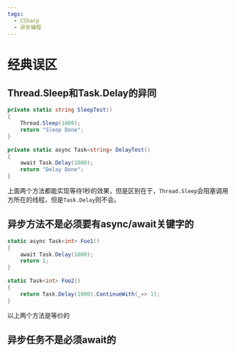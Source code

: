 ```yaml
---
tags:
  - CSharp
  - 异步编程
---
```

# 经典误区
## Thread.Sleep和Task.Delay的异同
```C#
private static string SleepTest()  
{  
    Thread.Sleep(1000);  
    return "Sleep Done";  
}  
  
private static async Task<string> DelayTest()  
{  
    await Task.Delay(1000);  
    return "Delay Done";  
}
```
上面两个方法都能实现等待1秒的效果，但是区别在于，`Thread.Sleep`会阻塞调用方所在的线程，但是`Task.Delay`则不会。
## 异步方法不是必须要有async/await关键字的
```C#
static async Task<int> Foo1()  
{  
    await Task.Delay(1000);  
    return 1;  
}  
  
static Task<int> Foo2()  
{  
    return Task.Delay(1000).ContinueWith(_=> 1);  
}
```
以上两个方法是等价的
## 异步任务不是必须await的



